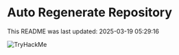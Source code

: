 # Auto Regenerate Repository

This README was last updated: 2025-03-19 05:29:16

 ![TryHackMe](https://tryhackme.com/badge/533634)